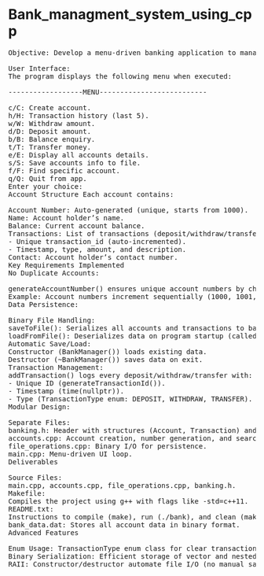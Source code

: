 # Bank_managment_system_using_cpp
<pre>
Objective: Develop a menu-driven banking application to manage accounts with functionalities like account creation, deposits, withdrawals, transfers, balance inquiries, and transaction history tracking.

User Interface:
The program displays the following menu when executed:

------------------MENU--------------------------

c/C: Create account.
h/H: Transaction history (last 5).
w/W: Withdraw amount.
d/D: Deposit amount.
b/B: Balance enquiry.
t/T: Transfer money.
e/E: Display all accounts details.
s/S: Save accounts info to file.
f/F: Find specific account.
q/Q: Quit from app.
Enter your choice:
Account Structure Each account contains:

Account Number: Auto-generated (unique, starts from 1000).
Name: Account holder’s name.
Balance: Current account balance.
Transactions: List of transactions (deposit/withdraw/transfer) with:
- Unique transaction_id (auto-incremented).
- Timestamp, type, amount, and description.
Contact: Account holder’s contact number.
Key Requirements Implemented
No Duplicate Accounts:

generateAccountNumber() ensures unique account numbers by checking existing accounts.\
Example: Account numbers increment sequentially (1000, 1001, ...).
Data Persistence:

Binary File Handling:
saveToFile(): Serializes all accounts and transactions to bank_data.dat.
loadFromFile(): Deserializes data on program startup (called in BankManager constructor).
Automatic Save/Load:
Constructor (BankManager()) loads existing data.
Destructor (~BankManager()) saves data on exit.
Transaction Management:
addTransaction() logs every deposit/withdraw/transfer with:
- Unique ID (generateTransactionId()).
- Timestamp (time(nullptr)).
- Type (TransactionType enum: DEPOSIT, WITHDRAW, TRANSFER).
Modular Design:

Separate Files:
banking.h: Header with structures (Account, Transaction) and class declaration.
accounts.cpp: Account creation, number generation, and search.
file_operations.cpp: Binary I/O for persistence.
main.cpp: Menu-driven UI loop.
Deliverables

Source Files:
main.cpp, accounts.cpp, file_operations.cpp, banking.h.
Makefile:
Compiles the project using g++ with flags like -std=c++11.
README.txt:
Instructions to compile (make), run (./bank), and clean (make clean). Data File:
bank_data.dat: Stores all account data in binary format.
Advanced Features

Enum Usage: TransactionType enum class for clear transaction categorization.
Binary Serialization: Efficient storage of vector and nested vector.
RAII: Constructor/destructor automate file I/O (no manual save/load calls needed).
</pre>

